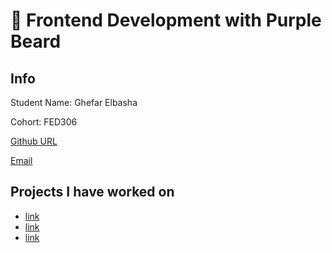 # 🚀 Frontend Development with Purple Beard

## Info

Student Name: Ghefar Elbasha

Cohort: FED306

[Github URL](https://github.com/Ghefar-Elbasha)

[Email](mailto:here@there.com)

## Projects I have worked on

- [link](https://url.com)
- [link](https://url.com)
- [link](https://url.com)
